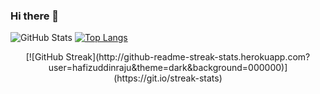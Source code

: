 ### Hi there 👋

<!--
**devmhimran/devmhimran** is a ✨ _special_ ✨ repository because its `README.md` (this file) appears on your GitHub profile.

Here are some ideas to get you started:

- 🔭 I’m currently working on ...
- 🌱 I’m currently learning ...
- 👯 I’m looking to collaborate on ...
- 🤔 I’m looking for help with ...
- 💬 Ask me about ...
- 📫 How to reach me: ...
- 😄 Pronouns: ...
- ⚡ Fun fact: ...
-->
![GitHub Stats](https://github-readme-stats.vercel.app/api?username=devmhimran&theme=radical)
[![Top Langs](https://github-readme-stats.vercel.app/api/top-langs/?username=devmhimran&layout=compact)](https://github.com/anuraghazra/github-readme-stats)

<div align="center">
[![GitHub Streak](http://github-readme-streak-stats.herokuapp.com?user=hafizuddinraju&theme=dark&background=000000)](https://git.io/streak-stats)
</div>
